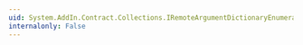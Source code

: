 ```yaml
---
uid: System.AddIn.Contract.Collections.IRemoteArgumentDictionaryEnumeratorContract.GetKey
internalonly: False
---
```


